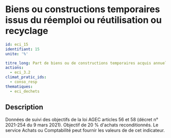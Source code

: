 # Biens ou constructions temporaires issus du réemploi ou réutilisation ou recyclage
```yaml
id: eci_15
identifiant: 15
unite: '%'

titre_long: Part de biens ou de constructions temporaires acquis annuellement par la collectivité issus du réemploi ou de la réutilisation ou intégrant des matières recyclées (%)
actions:
  - eci_3.2
climat_pratic_ids:
  - conso_resp
thematiques:
  - eci_dechets 
```
## Description
Données de suivi des objectifs de la loi AGEC articles 56 et 58 (décret n° 2021-254 du 9 mars 2021).
Objectif de 20 % d'achats reconditionnés.
Le service Achats ou Comptabilité peut fournir les valeurs de de cet indicateur.
